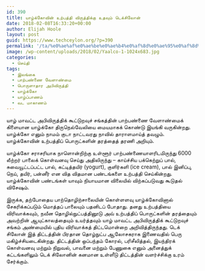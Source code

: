 ```yaml
---
id: 390
title: யாழ்க்கோவின் உற்பத்தி விருத்திக்கு உதவும் டெக்சிலோன்
date: 2018-02-08T16:33:20+00:00
author: Elijah Hoole
layout: post
guid: https://www.techceylon.org/?p=390
permalink: '/ta/%e0%ae%af%e0%ae%be%e0%ae%b4%e0%af%8d%e0%ae%95%e0%af%8d%e0%ae%95%e0%af%8b%e0%ae%b5%e0%ae%bf%e0%ae%a9%e0%af%8d-%e0%ae%89%e0%ae%b1%e0%af%8d%e0%ae%aa%e0%ae%a4%e0%af%8d%e0%ae%a4%e0%ae%bf-%e0%ae%b5%e0%ae%bf/'
image: /wp-content/uploads/2018/02/Yaalco-1-1024x683.jpg
categories:
  - செய்தி
tags:
  - இலங்கை
  - பாற்பண்ணை வேளாண்மை
  - பொருளாதார அபிவிருத்தி
  - யாழ்க்கோ
  - யாழ்ப்பாணம்
  - வட மாகாணம்
---
```

யாழ் மாவட்ட அபிவிருத்திக் கூட்டுறவுச் சங்கத்தின் பாற்பண்ணை வேளாண்மைக் கிளையான யாழ்க்கோ திருநெல்வேலியை மையமாகக் கொண்டு இயங்கி வருகின்றது. யாழ்க்கோ எனும் நாமம் குடா நாட்டவரது நாவில் தாராளமாய்த் தவழும். யாழ்க்கோவின் உற்பத்திப் பொருட்களின் தரத்தைத் தரணி அறியும்.

யாழ்க்கோ சராசரியாக நாளொன்றிற்கு உள்ளூர் பாற்பண்ணையாளரிடமிருந்து 6000 லீற்றர் பாலைக் கொள்வனவு செய்து அதிலிருந்து &#8211; காய்ச்சிய பக்கெற்றுப் பால், சுவையூட்டப்பட்ட பால், கட்டித்தயிர் (yogurt), குளிர்களி (ice cream), பால் இனிப்பு, நெய், தயிர், பன்னீர் என வித விதமான பண்டங்களை உற்பத்தி செய்கின்றது. யாழ்க்கோவின் பண்டங்கள் யாவும் நியாயமான விலையில் விற்கப்படுவது கூடுதல் விசேஷம்.

இருக்க, தற்போதைய பாற்தொழிற்சாலையின் கொள்ளளவு யாழ்க்கோவினால் சேகரிக்கப்படும் மொத்தப் பாலையும் பதனிடப் போதாது. தனது உற்பத்தியை விரிவாக்கவும், நவீன தொழில்நுட்பத்தினூடு அவ் உற்பத்திப் பொருட்களின் தரத்தையும் அவற்றின் ஆயுட்காலத்தையும் உயர்த்தவும் யாழ் மாவட்ட அபிவிருத்திக் கூட்டுறவுச் சங்கம் அண்மையில் புதிய விரிவாக்கத் திட்டமொன்றை அறிவித்திருந்தது. டெக் சிலோன் இத் திட்டத்தின் பிரதான தொழ்நுட்ப ஆலோசகராக இணைவதில் பெரு மகிழ்ச்சியடைகின்றது. திட்டத்தின் ஒப்பந்தம் கோரல், பரிசீலித்தல், இயந்திரக் கொள்வனவு மற்றும் நிறுவல், பாவனை மற்றும் பேணுகை எனும் அனைத்துக் கட்டங்களிலும் டெக் சிலோனின் கனமான உள்ளீடு திட்டத்தின் வளர்ச்சிக்கு உரம் சேர்க்கும்.

&nbsp;

&nbsp;

&nbsp;